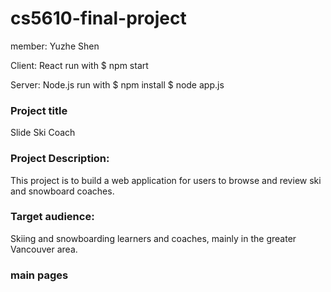 # cs5610-final-project

member: Yuzhe Shen

Client: React 
run with $ npm start 

Server: Node.js
run with $ npm install $ node app.js

### Project title
Slide Ski Coach 

### Project Description: 
This project is to build a web application for users to browse and review ski and snowboard coaches. 

### Target audience:
Skiing and snowboarding learners and coaches, mainly in the greater Vancouver area.

### main pages


